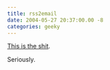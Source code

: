 ```yaml
---
title: rss2email
date: 2004-05-27 20:37:00.00 -8
categories: geeky
---
```

[This is the shit](http://www.aaronsw.com/2002/rss2email/).

Seriously.

